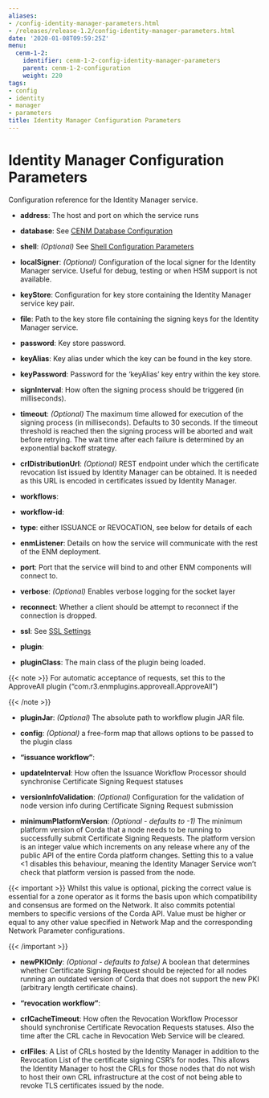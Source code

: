 ```yaml
---
aliases:
- /config-identity-manager-parameters.html
- /releases/release-1.2/config-identity-manager-parameters.html
date: '2020-01-08T09:59:25Z'
menu:
  cenm-1-2:
    identifier: cenm-1-2-config-identity-manager-parameters
    parent: cenm-1-2-configuration
    weight: 220
tags:
- config
- identity
- manager
- parameters
title: Identity Manager Configuration Parameters
---
```



# Identity Manager Configuration Parameters

Configuration reference for the Identity Manager service.


* **address**: 
The host and port on which the service runs


* **database**: 
See [CENM Database Configuration](config-database.md)


* **shell**: 
*(Optional)* See [Shell Configuration Parameters](config-shell.md)


* **localSigner**: 
*(Optional)* Configuration of the local signer for the Identity Manager service. Useful for debug, testing or when HSM support is not available.


* **keyStore**: 
Configuration for key store containing the Identity Manager service key pair.


* **file**: 
Path to the key store file containing the signing keys for the Identity Manager service.


* **password**: 
Key store password.




* **keyAlias**: 
Key alias under which the key can be found in the key store.


* **keyPassword**: 
Password for the ‘keyAlias’ key entry within the key store.


* **signInterval**: 
How often the signing process should be triggered (in milliseconds).


* **timeout**: 
*(Optional)* The maximum time allowed for execution of the signing process (in milliseconds). Defaults
to 30 seconds. If the timeout threshold is reached then the signing process will be aborted and wait
before retrying. The wait time after each failure is determined by an exponential backoff strategy.


* **crlDistributionUrl**: 
*(Optional)* REST endpoint under which the certificate revocation list issued by Identity Manager can be obtained.
It is needed as this URL is encoded in certificates issued by Identity Manager.




* **workflows**: 

* **workflow-id**: 

* **type**: 
either ISSUANCE or REVOCATION, see below for details of each


* **enmListener**: 
Details on how the service will communicate with the rest of the ENM deployment.


* **port**: 
Port that the service will bind to and other ENM components will connect to.


* **verbose**: 
*(Optional)* Enables verbose logging for the socket layer


* **reconnect**: 
Whether a client should be attempt to reconnect if the connection is dropped.


* **ssl**: 
See [SSL Settings](config-ssl.md)




* **plugin**: 

* **pluginClass**: 
The main class of the plugin being loaded.

{{< note >}}
For automatic acceptance of requests, set this to the ApproveAll plugin (“com.r3.enmplugins.approveall.ApproveAll”)

{{< /note >}}

* **pluginJar**: 
*(Optional)* The absolute path to workflow plugin JAR file.


* **config**: 
*(Optional)* a free-form map that allows options to be passed to the plugin class






* **“issuance workflow”**: 

* **updateInterval**: 
How often the Issuance Workflow Processor should synchronise Certificate Signing Request statuses


* **versionInfoValidation**: 
*(Optional)* Configuration for the validation of node version info during Certificate Signing Request submission


* **minimumPlatformVersion**: 
*(Optional - defaults to -1)* The minimum platform version of Corda that a node needs
to be running to successfully submit Certificate Signing Requests. The platform
version is an integer value which increments on any release where any of the
public API of the entire Corda platform changes. Setting this to a value <1
disables this behaviour, meaning the Identity Manager Service won’t check that
platform version is passed from the node.


{{< important >}}
Whilst this value is optional, picking the correct value is essential
for a zone operator as it forms the basis upon which compatibility and consensus
are formed on the Network. It also commits potential members to specific versions
of the Corda API. Value must be higher or equal to any other value specified in
Network Map and the corresponding Network Parameter configurations.


{{< /important >}}


* **newPKIOnly**: 
*(Optional - defaults to false)* A boolean that determines whether Certificate Signing Request should be rejected for all nodes running an outdated
version of Corda that does not support the new PKI (arbitrary length certificate chains).






* **“revocation workflow”**: 

* **crlCacheTimeout**: 
How often the Revocation Workflow Processor should synchronise Certificate Revocation Requests statuses.
Also the time after the CRL cache in Revocation Web Service will be cleared.


* **crlFiles**: 
A List of CRLs hosted by the Identity Manager in addition to the Revocation List of the certificate signing CSR’s for nodes. This allows the
Identity Manager to host the CRLs for those nodes that do not wish to host their own CRL infrastructure at the cost of not being
able to revoke TLS certificates issued by the node.







